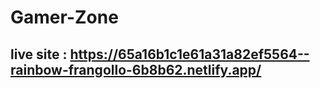 # Gamer-Zone
## live site : https://65a16b1c1e61a31a82ef5564--rainbow-frangollo-6b8b62.netlify.app/
